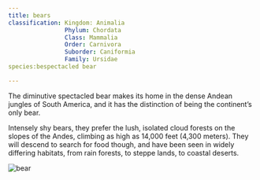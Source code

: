 ```yaml
---
title: bears
classification: Kingdom: Animalia
				Phylum:	Chordata
				Class: Mammalia
				Order: Carnivora
				Suborder: Caniformia
				Family:	Ursidae
species:bespectacled bear

---
```


The diminutive spectacled bear makes its home in the dense Andean jungles of South America, and it has the distinction of being the continent’s only bear.

Intensely shy bears, they prefer the lush, isolated cloud forests on the slopes of the Andes, climbing as high as 14,000 feet (4,300 meters). They will descend to search for food though, and have been seen in widely differing habitats, from rain forests, to steppe lands, to coastal deserts.

![bear](bear.jpg)